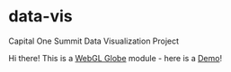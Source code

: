 # data-vis
Capital One Summit Data Visualization Project


Hi there! This is a [WebGL Globe](https://github.com/dataarts/webgl-globe) module - here is a [Demo](http://karabeara.github.io)!

